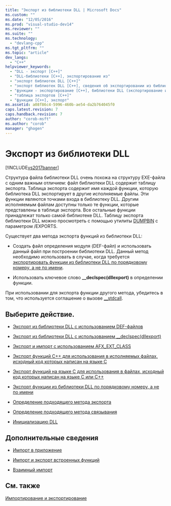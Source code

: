 ```yaml
---
title: "Экспорт из библиотеки DLL | Microsoft Docs"
ms.custom: ""
ms.date: "12/05/2016"
ms.prod: "visual-studio-dev14"
ms.reviewer: ""
ms.suite: ""
ms.technology: 
  - "devlang-cpp"
ms.tgt_pltfrm: ""
ms.topic: "article"
dev_langs: 
  - "C++"
helpviewer_keywords: 
  - "DLL - экспорт [C++]"
  - "DLL-библиотеки [C++], экспортирование из"
  - "экспорт библиотек DLL [C++]"
  - "экспорт библиотек DLL [C++], сведения об экспортировании из библиотек DLL"
  - "функции - экспортирование [C++], библиотеки DLL (экспортирование из)"
  - "таблица экспортов [C++]"
  - "функции [C++], экспорт"
ms.assetid: a08f86c4-5996-460b-ae54-da2b764045f0
caps.latest.revision: 7
caps.handback.revision: 7
author: "corob-msft"
ms.author: "corob"
manager: "ghogen"
---
```

# Экспорт из библиотеки DLL
[!INCLUDE[vs2017banner](../assembler/inline/includes/vs2017banner.md)]

Структура файла библиотеки DLL очень похожа на структуру EXE\-файла с одним важным отличием: файл библиотеки DLL содержит таблицу экспорта.  Таблица экспорта содержит имя каждой функции, которую библиотека DLL экспортирует в другие исполняемые файлы.  Эти функции являются точками входа в библиотеку DLL. Другим исполняемым файлам доступны только те функции, которые представлены в таблице экспорта.  Все остальные функции принадлежат только самой библиотеке DLL.  Таблицу экспорта библиотеки DLL можно просмотреть с помощью утилиты [DUMPBIN](../build/reference/dumpbin-reference.md) с параметром \/EXPORTS.  
  
 Существует два метода экспорта функций из библиотеки DLL:  
  
-   Создать файл определения модуля \(DEF\-файл\) и использовать данный файл при построении библиотеки DLL.  Данный метод необходимо использовать в случае, когда требуется [экспортировать функции из библиотеки DLL по порядковому номеру, а не по имени](../build/exporting-functions-from-a-dll-by-ordinal-rather-than-by-name.md).  
  
-   Использовать ключевое слово **\_\_declspec\(dllexport\)** в определении функции.  
  
 При использовании для экспорта функции другого метода, убедитесь в том, что используется соглашение о вызове [\_\_stdcall](../cpp/stdcall.md).  
  
## Выберите действие.  
  
-   [Экспорт из библиотеки DLL с использованием DEF\-файлов](../build/exporting-from-a-dll-using-def-files.md)  
  
-   [Экспорт из библиотеки DLL с использованием \_\_declspec\(dllexport\)](../build/exporting-from-a-dll-using-declspec-dllexport.md)  
  
-   [Экспорт и импорт с использованием AFX\_EXT\_CLASS](../build/exporting-and-importing-using-afx-ext-class.md)  
  
-   [Экспорт функций C\+\+ для использования в исполняемых файлах, исходный код которых написан на языке C](../build/exporting-cpp-functions-for-use-in-c-language-executables.md)  
  
-   [Экспорт функций на языке C для использования в файлах, исходный код которых написан на языке C или C\+\+](../build/exporting-c-functions-for-use-in-c-or-cpp-language-executables.md)  
  
-   [Экспорт функции из библиотеки DLL по порядковому номеру, а не по имени](../build/exporting-functions-from-a-dll-by-ordinal-rather-than-by-name.md)  
  
-   [Определение подходящего метода экспорта](../build/determining-which-exporting-method-to-use.md)  
  
-   [Определение подходящего метода связывания](../build/determining-which-linking-method-to-use.md)  
  
-   [Инициализацию DLL](../build/initializing-a-dll.md)  
  
## Дополнительные сведения  
  
-   [Импорт в приложение](../build/importing-into-an-application.md)  
  
-   [Импорт и экспорт встроенных функций](../Topic/Importing%20and%20Exporting%20Inline%20Functions.md)  
  
-   [Взаимный импорт](../Topic/Mutual%20Imports.md)  
  
## См. также  
 [Импортирование и экспортирование](../build/importing-and-exporting.md)